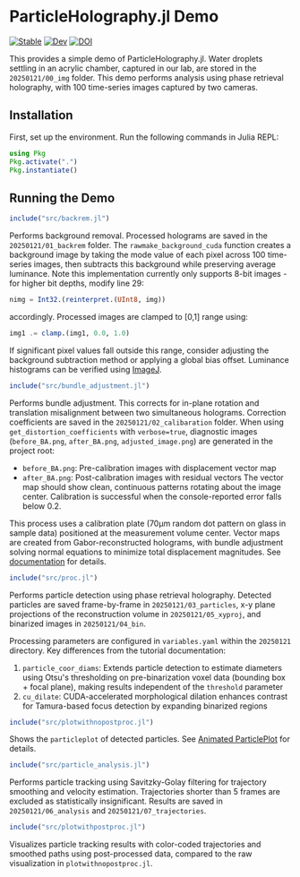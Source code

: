 # ParticleHolography.jl Demo

[![Stable](https://img.shields.io/badge/docs-stable-blue.svg)](https://dainakai.github.io/ParticleHolography.jl/stable/)
[![Dev](https://img.shields.io/badge/docs-dev-blue.svg)](https://dainakai.github.io/ParticleHolography.jl/dev/)
[![DOI](https://img.shields.io/badge/DOI-10.2139%2Fssrn.5003827-blue)](https://dx.doi.org/10.2139/ssrn.5003827)

This provides a simple demo of ParticleHolography.jl. Water droplets settling in an acrylic chamber, captured in our lab, are stored in the `20250121/00_img` folder. This demo performs analysis using phase retrieval holography, with 100 time-series images captured by two cameras.

## Installation
First, set up the environment. Run the following commands in Julia REPL:
```julia
using Pkg
Pkg.activate(".")
Pkg.instantiate()
```

## Running the Demo

```julia
include("src/backrem.jl")
```

Performs background removal. Processed holograms are saved in the `20250121/01_backrem` folder. The `rawmake_background_cuda` function creates a background image by taking the mode value of each pixel across 100 time-series images, then subtracts this background while preserving average luminance. Note this implementation currently only supports 8-bit images - for higher bit depths, modify line 29:
```julia
nimg = Int32.(reinterpret.(UInt8, img))
```
accordingly.
Processed images are clamped to [0,1] range using:
```julia
img1 .= clamp.(img1, 0.0, 1.0)
```
If significant pixel values fall outside this range, consider adjusting the background subtraction method or applying a global bias offset. Luminance histograms can be verified using [ImageJ](https://imagej.net/ij/).

```julia
include("src/bundle_adjustment.jl")
```

Performs bundle adjustment. This corrects for in-plane rotation and translation misalignment between two simultaneous holograms. Correction coefficients are saved in the `20250121/02_calibaration` folder. When using `get_distortion_coefficients` with `verbose=true`, diagnostic images (`before_BA.png`, `after_BA.png`, `adjusted_image.png`) are generated in the project root:
- `before_BA.png`: Pre-calibration images with displacement vector map
- `after_BA.png`: Post-calibration images with residual vectors
The vector map should show clean, continuous patterns rotating about the image center. Calibration is successful when the console-reported error falls below 0.2.

This process uses a calibration plate (70µm random dot pattern on glass in sample data) positioned at the measurement volume center. Vector maps are created from Gabor-reconstructed holograms, with bundle adjustment solving normal equations to minimize total displacement magnitudes. See [documentation](https://dainakai.github.io/ParticleHolography.jl/dev/tutorials/pr/#bundle_adjustment) for details.

```julia
include("src/proc.jl")
```

Performs particle detection using phase retrieval holography. Detected particles are saved frame-by-frame in `20250121/03_particles`, x-y plane projections of the reconstruction volume in `20250121/05_xyproj`, and binarized images in `20250121/04_bin`.

Processing parameters are configured in `variables.yaml` within the `20250121` directory. Key differences from the tutorial documentation:
1. `particle_coor_diams`: Extends particle detection to estimate diameters using Otsu's thresholding on pre-binarization voxel data (bounding box + focal plane), making results independent of the `threshold` parameter
2. `cu_dilate`: CUDA-accelerated morphological dilation enhances contrast for Tamura-based focus detection by expanding binarized regions
 
```julia
include("src/plotwithnopostproc.jl")
```
Shows the `particleplot` of detected particles. See [Animated ParticlePlot](https://dainakai.github.io/ParticleHolography.jl/dev/usage/animplot/#Animated-ParticlePlot) for details.

```julia
include("src/particle_analysis.jl")
```

Performs particle tracking using Savitzky-Golay filtering for trajectory smoothing and velocity estimation. Trajectories shorter than 5 frames are excluded as statistically insignificant. Results are saved in `20250121/06_analysis` and `20250121/07_trajectories`.

```julia
include("src/plotwithpostproc.jl")
```

Visualizes particle tracking results with color-coded trajectories and smoothed paths using post-processed data, compared to the raw visualization in `plotwithnopostproc.jl`.
